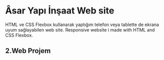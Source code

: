 # Âsar Yapı İnşaat Web site
HTML ve CSS Flexbox kullanarak yaptığım telefon veya tablette de ekrana uyum sağlayabilen web site.
Responsive website i made with HTML and CSS Flexbox.

## 2.Web Projem

